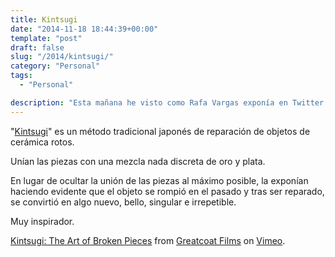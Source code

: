 ```yaml
---
title: Kintsugi
date: "2014-11-18 18:44:39+00:00"
template: "post"
draft: false
slug: "/2014/kintsugi/"
category: "Personal"
tags:
  - "Personal"

description: "Esta mañana he visto como Rafa Vargas exponía en Twitter cinco puntos sobre que él ve claves a la hora de cobrar por tu trabajo y me decidido a aportar mi punto de vista inspirado un poco en su punto de vista."
---
```


"[Kintsugi](http://es.wikipedia.org/wiki/Kintsugi)" es un método tradicional japonés de reparación de objetos de cerámica rotos.

Unían las piezas con una mezcla nada discreta de oro y plata.

En lugar de ocultar la unión de las piezas al máximo posible, la exponían haciendo evidente que el objeto se rompió en el pasado y tras ser reparado, se convirtió en algo nuevo, bello, singular e irrepetible.

Muy inspirador.



[Kintsugi: The Art of Broken Pieces](http://vimeo.com/90734143) from [Greatcoat Films](http://vimeo.com/user10726767) on [Vimeo](https://vimeo.com).
